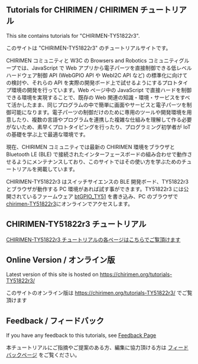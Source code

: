 ## Tutorials for CHIRIMEN / CHIRIMEN チュートリアル
This site contains tutorials for "CHIRIMEN-TY51822r3".

このサイトは "CHIRIMEN-TY51822r3" のチュートリアルサイトです。

CHIRIMEN コミュニティと W3C の Browsers and Robotics コミュニティグループでは、JavaScript で Web アプリから電子パーツを直接制御できる低レベルハードウェア制御 API (WebGPIO API や WebI2C API など) の標準化に向けての検討や、それらの API を実際の開発ボード上で試せるようにするプロトタイプ環境の開発を行っています。Web ページ中の JavaScript で直接ハードを制御できる環境を実現することで、既存の Web 関連の知識・環境・サービスをすべて活かしたまま、同じプログラムの中で簡単に画面やサービスと電子パーツを制御可能になります。電子パーツの制御だけのために専用のツールや開発環境を用意したり、複数の言語やプログラムを連携した複雑な仕組みを理解して作る必要がないため、素早くプロトタイピングを行ったり、プログラミング初学者が IoT の基礎を学ぶ上で最適な環境です。

現在、CHIRIMEN コミュニティでは最新の CHIRIMEN 環境をブラウザと Bluetooth LE (BLE) で接続されたインターフェースボードの組み合わせで動作させるようにメンテナンスしており、このサイトではその使い方を学ぶためのチュートリアルを掲載しています。

CHIRIMEN-TY51822r3 はスイッチサイエンスの BLE 開発ボード、TY51822r3 とブラウザが動作する PC 環境があれば試す事ができます。TY51822r3 には公開されているファームウェア [btGPIO_TY51](https://github.com/chirimen-oh/chirimen-TY51822r3/tree/master/gc/ble_fw) を書き込み、PC のブラウザで[chirimen-TY51822r3](https://chirimen.org/chirimen-TY51822r3/)にオンラインでアクセスします。

## CHIRIMEN-TY51822r3 チュートリアル

[CHIRIMEN-TY51822r3 チュートリアルの各ページはこちらでご覧頂けます](./ble/ja/readme.md)

## Online Version / オンライン版
Latest version of this site is hosted on https://chirimen.org/tutorials-TY51822r3/

このサイトのオンライン版は https://chirimen.org/tutorials-TY51822r3/ でご覧頂けます

## Feedback / フィードバック
If you have any feedback to this tutorials, see [Feedback Page](feedback.md)

本チュートリアルにご指摘やご提案のある方、編集に協力頂ける方は [フィードバックページ](feedback.md) をご覧ください。
